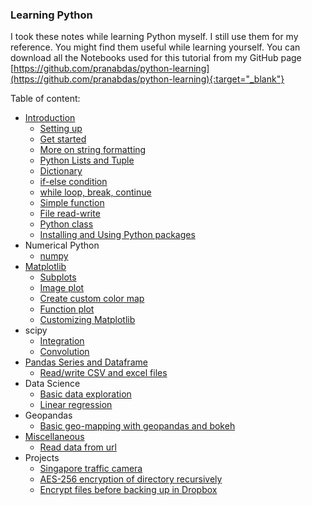 ### Learning Python 

I took these notes while learning Python myself. I still use them for my reference. You might find them useful while learning yourself. You can download all the Notebooks used for this tutorial from my GitHub page [https://github.com/pranabdas/python-learning](https://github.com/pranabdas/python-learning){:target="_blank"}

Table of content: 

+ [Introduction](introduction/introduction.md) 
    - [Setting up](introduction/setup.md) 
    - [Get started](introduction/basics.md) 
    - [More on string formatting](introduction/string-formatting.md) 
    - [Python Lists and Tuple](introduction/list-and-tuple.md) 
    - [Dictionary](introduction/dictionary.md) 
    - [if-else condition](introduction/if-else.md) 
    - [while loop, break, continue](introduction/while-loop.md) 
    - [Simple function](introduction/function.md) 
    - [File read-write](introduction/file-read-write.md) 
    - [Python class](introduction/class.md) 
    - [Installing and Using Python packages](introduction/python-packages.md) 
+ Numerical Python 
    - [numpy](numerical-python/numpy.md) 
+ [Matplotlib](matplotlib/matplotlib.md) 
    - [Subplots](matplotlib/subplot.md) 
    - [Image plot](matplotlib/image-plot.md) 
    - [Create custom color map](matplotlib/custom-color-map.md) 
    - [Function plot](matplotlib/function-plot.md) 
    - [Customizing Matplotlib](matplotlib/custom-matplotlib.md) 
+ scipy 
    - [Integration](scipy/integration.md) 
    - [Convolution](scipy/convolution.md) 
+ [Pandas Series and Dataframe](pandas/pandas.md) 
    - [Read/write CSV and excel files](pandas/csv-excel.md) 
+ Data Science
    - [Basic data exploration](data-science/data-exploration.md)
    - [Linear regression](data-science/linear-regression.md)
+ Geopandas
    - [Basic geo-mapping with geopandas and bokeh](geopandas/maps.md)
+ [Miscellaneous](misc/misc.md) 
    - [Read data from url](misc/read-data-url.md) 
+ Projects 
    - [Singapore traffic camera](projects/singapore-traffic-camera.md)
    - [AES-256 encryption of directory recursively](projects/directory-encryption.md)
    - [Encrypt files before backing up in Dropbox](projects/encrypt-upload-dropbox.md)
